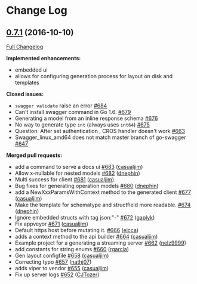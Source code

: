 # Change Log

## [0.7.1](https://github.com/Djarvur/go-swagger/tree/0.7.1) (2016-10-10)
[Full Changelog](https://github.com/Djarvur/go-swagger/compare/0.7.0...0.7.1)

**Implemented enhancements:**

- embedded ui
- allows for configuring generation process for layout on disk and templates

**Closed issues:**

- `swagger validate` raise an error [\#684](https://github.com/Djarvur/go-swagger/issues/684)
- Can't install swagger command in Go 1.6. [\#679](https://github.com/Djarvur/go-swagger/issues/679)
- Generating a model from an inline response schema [\#676](https://github.com/Djarvur/go-swagger/issues/676)
- No way to generate type `int` \(always uses `int64`\) [\#675](https://github.com/Djarvur/go-swagger/issues/675)
- Question: After set authentication , CROS handler doesn't work [\#663](https://github.com/Djarvur/go-swagger/issues/663)
- Swagger\_linux\_amd64 does not match master branch of go-swagger [\#647](https://github.com/Djarvur/go-swagger/issues/647)

**Merged pull requests:**

- add a command to serve a docs ui [\#683](https://github.com/Djarvur/go-swagger/pull/683) ([casualjim](https://github.com/casualjim))
- Allow x-nullable for nested models [\#682](https://github.com/Djarvur/go-swagger/pull/682) ([dnephin](https://github.com/dnephin))
- Multi success for client [\#681](https://github.com/Djarvur/go-swagger/pull/681) ([casualjim](https://github.com/casualjim))
- Bug fixes for generating operation models [\#680](https://github.com/Djarvur/go-swagger/pull/680) ([dnephin](https://github.com/dnephin))
- add a NewXxxParamsWithContext method to the generated client [\#677](https://github.com/Djarvur/go-swagger/pull/677) ([casualjim](https://github.com/casualjim))
- Make the template for schematype and structfield  more readable. [\#674](https://github.com/Djarvur/go-swagger/pull/674) ([dnephin](https://github.com/dnephin))
- Ignore embedded structs with tag json:"-" [\#672](https://github.com/Djarvur/go-swagger/pull/672) ([gaplyk](https://github.com/gaplyk))
- Fix appveyor [\#671](https://github.com/Djarvur/go-swagger/pull/671) ([casualjim](https://github.com/casualjim))
- Default https host before mutating it. [\#666](https://github.com/Djarvur/go-swagger/pull/666) ([eicca](https://github.com/eicca))
- adds a context method to the api builder [\#664](https://github.com/Djarvur/go-swagger/pull/664) ([casualjim](https://github.com/casualjim))
- Example project for a generating a streaming server [\#662](https://github.com/Djarvur/go-swagger/pull/662) ([nelz9999](https://github.com/nelz9999))
- add constants for string enums [\#660](https://github.com/Djarvur/go-swagger/pull/660) ([rgarcia](https://github.com/rgarcia))
- Gen layout configfile [\#658](https://github.com/Djarvur/go-swagger/pull/658) ([casualjim](https://github.com/casualjim))
- Correcting typo [\#657](https://github.com/Djarvur/go-swagger/pull/657) ([nathj07](https://github.com/nathj07))
- adds viper to vendor [\#655](https://github.com/Djarvur/go-swagger/pull/655) ([casualjim](https://github.com/casualjim))
- Fix up server logs [\#652](https://github.com/Djarvur/go-swagger/pull/652) ([CJTozer](https://github.com/CJTozer))

